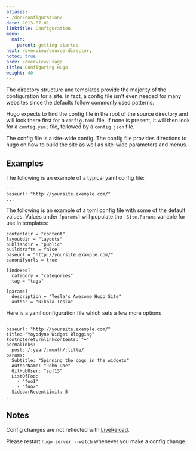 ```yaml
---
aliases:
- /doc/configuration/
date: 2013-07-01
linktitle: Configuration
menu:
  main:
    parent: getting started
next: /overview/source-directory
notoc: true
prev: /overview/usage
title: Configuring Hugo
weight: 40
---
```


The directory structure and templates provide the majority of the
configuration for a site. In fact, a config file isn't even needed for many
websites since the defaults follow commonly used patterns.

Hugo expects to find the config file in the root of the source directory and
will look there first for a `config.toml` file. If none is present, it will
then look for a `config.yaml` file, followed by a `config.json` file.

The config file is a site-wide config. The config file provides directions to
hugo on how to build the site as well as site-wide parameters and menus.

## Examples

The following is an example of a typical yaml config file:

    ---
    baseurl: "http://yoursite.example.com/"
    ...

The following is an example of a toml config file with some of the default values. Values under `[params]` will populate the `.Site.Params` variable for use in templates:

    contentdir = "content"
    layoutdir = "layouts"
    publishdir = "public"
    builddrafts = false
    baseurl = "http://yoursite.example.com/"
    canonifyurls = true

    [indexes]
      category = "categories"
      tag = "tags"
       
    [params]
      description = "Tesla's Awesome Hugo Site"
      author = "Nikola Tesla"

Here is a yaml configuration file which sets a few more options

    ---
    baseurl: "http://yoursite.example.com/"
    title: "Yoyodyne Widget Blogging"
    footnotereturnlinkcontents: "↩"
    permalinks:
      post: /:year/:month/:title/
    params:
      Subtitle: "Spinning the cogs in the widgets"
      AuthorName: "John Doe"
      GitHubUser: "spf13"
      ListOfFoo:
        - "foo1"
        - "foo2"
      SidebarRecentLimit: 5
    ...

## Notes

Config changes are not reflected with [LiveReload](/extras/livereload/).

Please restart `hugo server --watch` whenever you make a config change.
